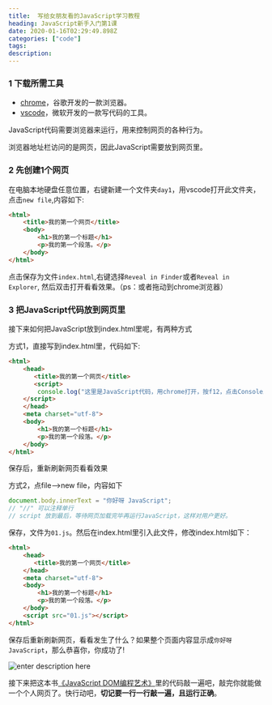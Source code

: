 ```yaml
---
title:  写给女朋友看的JavaScript学习教程
heading: JavaScript新手入门第1课
date: 2020-01-16T02:29:49.898Z
categories: ["code"]
tags: 
description: 
---
```


### 1 下载所需工具
- [chrome](https://pc.qq.com/detail/1/detail_2661.html)，谷歌开发的一款浏览器。
- [vscode](https://code.visualstudio.com/download)，微软开发的一款写代码的工具。



JavaScript代码需要浏览器来运行，用来控制网页的各种行为。

浏览器地址栏访问的是网页，因此JavaScript需要放到网页里。

### 2 先创建1个网页

在电脑本地硬盘任意位置，右键新建一个文件夹`day1`，用vscode打开此文件夹，点击`new file`,内容如下:
```html
<html>
    <title>我的第一个网页</title>
    <body>
        <h1>我的第一个标题</h1>
        <p>我的第一个段落。</p>
    </body>
</html>
```
点击保存为文件`index.html`,右键选择`Reveal in Finder`或者`Reveal in Explorer`, 然后双击打开看看效果。（ps：或者拖动到chrome浏览器）

### 3 把JavaScript代码放到网页里

接下来如何把JavaScript放到index.html里呢，有两种方式

方式1，直接写到index.html里，代码如下:
```html
<html>
    <head>
       <title>我的第一个网页</title> 
       <script>
        console.log("这里是JavaScript代码，用chrome打开，按f12，点击Console即可看到我"); //打印日志
    </script>
    </head>
    <meta charset="utf-8">
    <body>
        <h1>我的第一个标题</h1>
        <p>我的第一个段落。</p>
    </body>
</html>

```
保存后，重新刷新网页看看效果

方式2，点file-->new file，内容如下

```javascript
document.body.innerText = "你好呀 JavaScript"; 
// "//" 可以注释单行
// script 放到最后，等待网页加载完毕再运行JavaScript，这样对用户更好。
```
保存，文件为`01.js`。然后在index.html里引入此文件，修改index.html如下：
```html
<html>
    <head>
       <title>我的第一个网页</title> 
    </head>
    <meta charset="utf-8">
    <body>
        <h1>我的第一个标题</h1>
        <p>我的第一个段落。</p>
    </body>
    <script src="01.js"></script>
</html>
```
保存后重新刷新网页，看看发生了什么？如果整个页面内容显示成`你好呀 JavaScript`，那么恭喜你，你成功了!

![enter description here](https://gitee.com/smile365/blogimg/raw/master/sxy91/1579148312686.png)

接下来把这本书[《JavaScript DOM编程艺术》](https://sxy91.com/posts/javascript-books/)里的代码敲一遍吧，敲完你就能做一个个人网页了。快行动吧，**切记要一行一行敲一遍，且运行正确**。





